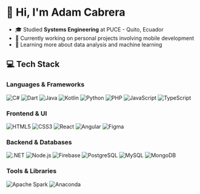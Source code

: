 # 👋 Hi, I'm Adam Cabrera


- 🎓 Studied **Systems Engineering** at PUCE - Quito, Ecuador
- 🔭 Currently working on personal projects involving mobile development
- 🧠 Learning more about data analysis and machine learning

## 💻 Tech Stack

### Languages & Frameworks
![C#](https://img.shields.io/badge/C%23-239120?style=for-the-badge&logo=csharp&logoColor=white)
![Dart](https://img.shields.io/badge/Dart-0175C2?style=for-the-badge&logo=dart&logoColor=white)
![Java](https://img.shields.io/badge/Java-ED8B00?style=for-the-badge&logo=openjdk&logoColor=white)
![Kotlin](https://img.shields.io/badge/Kotlin-7F52FF?style=for-the-badge&logo=kotlin&logoColor=white)
![Python](https://img.shields.io/badge/Python-3670A0?style=for-the-badge&logo=python&logoColor=ffdd54)
![PHP](https://img.shields.io/badge/PHP-777BB4?style=for-the-badge&logo=php&logoColor=white)
![JavaScript](https://img.shields.io/badge/JavaScript-323330?style=for-the-badge&logo=javascript&logoColor=F7DF1E)
![TypeScript](https://img.shields.io/badge/TypeScript-3178C6?style=for-the-badge&logo=typescript&logoColor=white)

### Frontend & UI
![HTML5](https://img.shields.io/badge/HTML5-E34F26?style=for-the-badge&logo=html5&logoColor=white)
![CSS3](https://img.shields.io/badge/CSS3-1572B6?style=for-the-badge&logo=css3&logoColor=white)
![React](https://img.shields.io/badge/React-20232a?style=for-the-badge&logo=react&logoColor=61DAFB)
![Angular](https://img.shields.io/badge/Angular-DD0031?style=for-the-badge&logo=angular&logoColor=white)
![Figma](https://img.shields.io/badge/Figma-F24E1E?style=for-the-badge&logo=figma&logoColor=white)

### Backend & Databases
![.NET](https://img.shields.io/badge/.NET-5C2D91?style=for-the-badge&logo=.net&logoColor=white)
![Node.js](https://img.shields.io/badge/Node.js-339933?style=for-the-badge&logo=nodedotjs&logoColor=white)
![Firebase](https://img.shields.io/badge/Firebase-a08021?style=for-the-badge&logo=firebase&logoColor=ffcd34)
![PostgreSQL](https://img.shields.io/badge/PostgreSQL-316192?style=for-the-badge&logo=postgresql&logoColor=white)
![MySQL](https://img.shields.io/badge/MySQL-4479A1?style=for-the-badge&logo=mysql&logoColor=white)
![MongoDB](https://img.shields.io/badge/MongoDB-4EA94B?style=for-the-badge&logo=mongodb&logoColor=white)

### Tools & Libraries
![Apache Spark](https://img.shields.io/badge/Apache_Spark-FDEE21?style=for-the-badge&logo=apachespark&logoColor=black)
![Anaconda](https://img.shields.io/badge/Anaconda-44A833?style=for-the-badge&logo=anaconda&logoColor=white)



<!-- Proudly created with GPRM ( https://gprm.itsvg.in ) -->


<!--
**admc27/admc27** is a ✨ _special_ ✨ repository because its `README.md` (this file) appears on your GitHub profile.

Here are some ideas to get you started:
[![Adam's GitHub stats](https://github-readme-stats.vercel.app/api?username=admc27)](https://github.com/anuraghazra/github-readme-stats)
Giffy
![Funny Coding GIF](https://media1.giphy.com/media/v1.Y2lkPTc5MGI3NjExbnQ2am1meWJ2a3c1NHdyZjI4MTB6aTh0bTllNnRqd3Fjb2U2OGtybyZlcD12MV9pbnRlcm5hbF9naWZfYnlfaWQmY3Q9Zw/78XCFBGOlS6keY1Bil/giphy.gif)
- 🔭 I’m currently working on ...
- 🌱 I’m currently learning ...
- 👯 I’m looking to collaborate on ...
- 🤔 I’m looking for help with ...
- 💬 Ask me about ...
- 📫 How to reach me: ...
- 😄 Pronouns: ...
- ⚡ Fun fact: ...
-->
